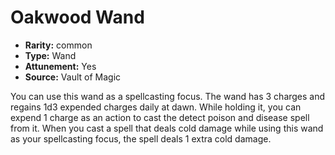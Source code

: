 
# Oakwood Wand

* **Rarity:** common
* **Type:** Wand
* **Attunement:** Yes
* **Source:** Vault of Magic


You can use this wand as a spellcasting focus. The wand has 3 charges and regains 1d3 expended charges daily at dawn. While holding it, you can expend 1 charge as an action to cast the detect poison and disease spell from it. When you cast a spell that deals cold damage while using this wand as your spellcasting focus, the spell deals 1 extra cold damage.
